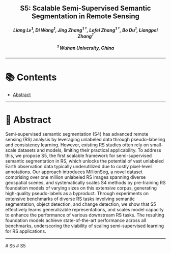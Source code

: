 

<h2 align="center"><strong>S5: Scalable Semi-Supervised Semantic Segmentation in Remote Sensing</strong></h2>

<div align="center">
  <h5>
    <em>Liang Lv<sup>1</sup>, Di Wang<sup>1</sup>, Jing Zhang<sup>1 †</sup>, Lefei Zhang<sup>1 †</sup>, Bo Du<sup>1</sup>, Liangpei Zhang<sup>1</sup></em>
    <br><br>
    <sup>1</sup> Wuhan University, China
  </h5>
</div>


<hr>


# 📚 Contents

- [Abstract](#abstract)

<hr>


# 📄 Abstract

Semi-supervised semantic segmentation (S4) has advanced remote sensing (RS) analysis by leveraging unlabeled data through pseudo-labeling and consistency learning. However, existing RS studies often rely on small-scale datasets and models, limiting their practical applicability. To address this, we propose S5, the first scalable framework for semi-supervised semantic segmentation in RS, which unlocks the potential of vast unlabeled Earth observation data typically underutilized due to costly pixel-level annotations. Our approach introduces MillionSeg, a novel dataset comprising over one million unlabeled RS images spanning diverse geospatial scenes, and systematically scales S4 methods by pre-training RS foundation models of varying sizes on this extensive corpus, generating high-quality pseudo-labels as a byproduct. Through experiments on extensive benchmarks of diverse RS tasks involving semantic segmentation, object detection, and change detection, we show that S5 effectively learns generalizable representations, and scales model capacity to enhance the performance of various downstream RS tasks. The resulting foundation models achieve state-of-the-art performance across all benchmarks, underscoring the viability of scaling semi-supervised learning for RS applications.

<hr># S5
# S5
